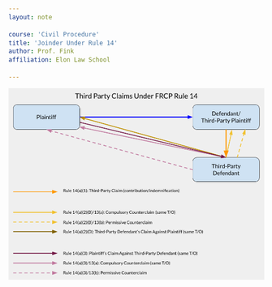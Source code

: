 ```yaml
---
layout: note

course: 'Civil Procedure'
title: 'Joinder Under Rule 14'
author: Prof. Fink 
affiliation: Elon Law School 
  
---
```


![Civil Action Flowchart](../assets/img/joinder/Rule14.png)